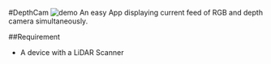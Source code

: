 #DepthCam
![demo](/img/demo.gif)
An easy App displaying current feed of RGB and depth camera simultaneously.

##Requirement
- A device with a LiDAR Scanner
